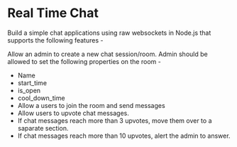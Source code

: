 # Real Time Chat

Build a simple chat applications using raw websockets in Node.js that supports the following features -

Allow an admin to create a new chat session/room. Admin should be allowed to set the following properties on the room -
- Name 
- start_time
- is_open
- cool_down_time
- Allow a users to join the room and send messages
- Allow users to upvote chat messages.
- If chat messages reach more than 3 upvotes, move them over to a saparate section.
- If chat messages reach more than 10 upvotes, alert the admin to answer.